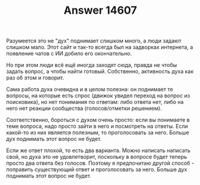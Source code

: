 ﻿---
title: "Answer 14607"
se.owner.user_id: 179379
se.owner.display_name: "Ипатьев"
se.owner.link: "https://ru.meta.stackoverflow.com/users/179379/%d0%98%d0%bf%d0%b0%d1%82%d1%8c%d0%b5%d0%b2"
se.answer_id: 14607
se.question_id: 14600
se.post_type: answer
se.is_accepted: True
---
<p>Разумеется это не &quot;дух&quot; поднимает слишком много, а люди задают слишком мало. Этот сайт и так-то всегда был на задворках интернета, а появление чатов с ИИ добило его окончательно.</p>
<p>Но при этом люди всё ещё иногда заходят сюда, правда не чтобы задать вопрос, а чтобы найти готовый. Собственно, активность духа как раз об этом и говорит.</p>
<p>Сама работа духа очевидна и в целом полезна: он поднимает те вопросы, на которые есть спрос (движок увидел переход на вопрос из поисковика), но нет понимания по ответам: либо ответа нет, либо на него нет реакции сообщества (голосов/отметки решением).</p>
<p>Соответственно, бороться с духом очень просто: если вы понимаете в теме вопроса, надо просто зайти в него и посмотреть на ответы. Если какой-то из них является полезным, то проголосовать за него. Больше дух поднимать этот вопрос не будет.</p>
<p>Если же ответ плохой, то есть два варианта. Можно написать написать свой, но духа это не удовлетворит, поскольку в вопросе будет теперь просто два ответа без голосов. Поэтому я предпочитаю другой способ - поправить существующий ответ и проголосовать за него. Больше дух поднимать этот вопрос не будет.</p>
